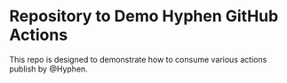 # Repository to Demo Hyphen GitHub Actions

This repo is designed to demonstrate how to consume various actions publish by @Hyphen.
